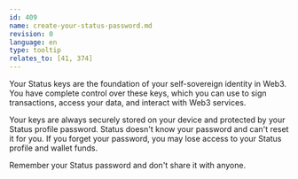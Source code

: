 ```yaml
---
id: 409
name: create-your-status-password.md
revision: 0
language: en
type: tooltip
relates_to: [41, 374]
---
```


Your Status keys are the foundation of your self-sovereign identity in Web3. You have complete control over these keys, which you can use to sign transactions, access your data, and interact with Web3 services.

Your keys are always securely stored on your device and protected by your Status profile password. Status doesn't know your password and can't reset it for you. If you forget your password, you may lose access to your Status profile and wallet funds.

Remember your Status password and don't share it with anyone.
